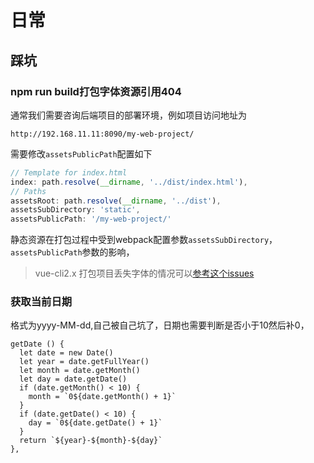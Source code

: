 # 日常
## 踩坑
### npm run build打包字体资源引用404
通常我们需要咨询后端项目的部署环境，例如项目访问地址为
```
http://192.168.11.11:8090/my-web-project/
```
需要修改`assetsPublicPath`配置如下

```js
// Template for index.html
index: path.resolve(__dirname, '../dist/index.html'),
// Paths
assetsRoot: path.resolve(__dirname, '../dist'),
assetsSubDirectory: 'static',
assetsPublicPath: '/my-web-project/'
```

静态资源在打包过程中受到webpack配置参数`assetsSubDirectory`，`assetsPublicPath`参数的影响，

> vue-cli2.x 打包项目丢失字体的情况可以[参考这个issues](https://github.com/vuejs-templates/webpack/issues/166)
### 获取当前日期
格式为yyyy-MM-dd,自己被自己坑了，日期也需要判断是否小于10然后补0，

```
getDate () {
  let date = new Date()
  let year = date.getFullYear()
  let month = date.getMonth()
  let day = date.getDate()
  if (date.getMonth() < 10) {
    month = `0${date.getMonth() + 1}`
  }
  if (date.getDate() < 10) {
    day = `0${date.getDate() + 1}`
  }
  return `${year}-${month}-${day}`
},
```

